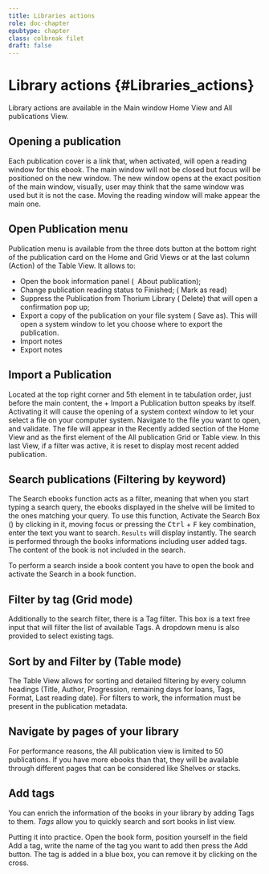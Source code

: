```yaml
---
title: Libraries actions
role: doc-chapter
epubtype: chapter
class: colbreak filet
draft: false
---
```


# Library actions {#Libraries_actions}

Library actions are available in the Main window <span class="ui_button">Home</span> View and <span class="ui_button">All publications</span> View.

<section class="filet">


## Opening a publication

Each publication cover is a link that, when activated, will open a
reading window for this ebook. The main window will not be closed
but focus will be positioned on the new window. The new window opens
at the exact position of the main window, visually, user may think
that the same window was used but it is not the case. Moving the
reading window will make appear the main one.


</section>
<section class="filet">

## Open Publication menu
Publication menu is available from the three dots button at the
bottom right of the publication card on the <span class="ui_button">Home</span> and <span class="ui_button">Grid</span> Views or
at the last column (Action) of the <span class="ui_button">Table</span> View.
It allows to:
-   Open the book information panel (
<img src="../../resources/images/info-icon.svg" class="icon"  alt="" role="presentation"/><span class="ui_button"> About publication</span>);
-   Change publication reading status to Finished;
(<img src="../../resources/images/doubleCheck-icon.svg" class="icon" alt="" role="presentation"/><span class="ui_button"> Mark as read</span>) 
-   Suppress the Publication from Thorium Library 
(<img src="../../resources/images/bin-icon.svg" class="icon" alt="" role="presentation"/> <span class="ui_button"> Delete</span>) that will open a confirmation pop up;
-   Export a copy of the publication on your file system 
(<img src="../../resources/images/SaveAs-icon.svg" class="icon" alt="" role="presentation"/> <span class="ui_button">Save as</span>). 
This will open a system window to let you choose where to export the publication.
- <span class="ui_button">Import notes</span>
- <span class="ui_button">Export notes</span>


</section>
<section class="filet">

## Import a Publication

Located at the top right corner and 5th element in te tabulation
order, just before the main content, the <span class="ui_button">+ Import a
Publication</span> button speaks by itself. Activating it will
cause the opening of a system context window to let your select a
file on your computer system. Navigate to the file you want to open,
and validate. The file will appear in the Recently added section of
the <span class="ui_button">Home</span> View and as the first element of the All publication Grid
or Table view. In this last View, if a filter was active, it is
reset to display most recent added publication.


</section>
<section class="filet">

## Search publications (Filtering by keyword)

The Search ebooks function acts as a filter, meaning that when you
start typing a search query, the ebooks displayed in the shelve will
be limited to the ones matching your query. To use this function,
Activate the Search Box
(<img src="../../resources/images/search-icon.svg" class="icon" alt="" role="presentation"/>) by clicking in it, moving focus or pressing
the <kbd>Ctrl</kbd> + <kbd>F</kbd> key combination, enter the text you want to
search. `Results` will display instantly. The search is performed
through the books informations including user added tags. The content
of the book is not included in the search. 

<aside class="framed">To perform a search
inside a book content you have to open the book and activate the
Search in a book function.</aside>


</section>
<section class="filet">

## Filter by tag (Grid mode)

Additionally to the search filter, there is a <img src="../../resources/images/tag-icon.svg" class="icon" alt="" role="presentation"/>Tag filter. This box is a text free input that will filter the list of available Tags. A dropdown menu is also provided to select existing tags.


</section>
<section class="filet">

## Sort by and Filter by (Table mode)

The <span class="ui_button">Table</span> View allows for sorting and detailed filtering by every
column headings (<span class="ui_button">Title, Author, Progression, remaining days for
loans, Tags, Format, Last reading date</span>). For filters
to work, the information must be present in the publication
metadata.


</section>
<section class="filet">

## Navigate by pages of your library

For performance reasons, the All publication view is limited to 50
publications. If you have more ebooks than that, they will be
available through different pages that can be considered like Shelves
or stacks.


</section>
<section class="filet">

## Add tags

You can enrich the information of the books in your library by
adding <span class="ui_button">Tags</span> to them. *Tags* allow you to quickly search and sort
books in list view.

<div class="framed">

Putting it into practice. Open the book form,
position yourself in the field <span class="ui_button">Add a tag</span>, write the name of the
tag you want to add then press the <span class="ui_button">Add</span> button. The tag is added in
a blue box, you can remove it by clicking on the cross.

</div>


</section>
